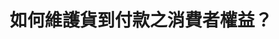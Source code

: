 ---
id: "16"
lang: zh-tw
description: 「建請主管機關重視FACEBOOK(臉書)購物詐騙一案，研議如何防制與作為，望請各界連署支持」連署案
propose_date: 2017-08-08
meeting_date: 2017-08-25
publish: "TRUE"
selected: "FALSE"
blog_selected: "FALSE"
thumbnail: https://cm.pdis.nat.gov.tw/images/post/1gJshgaR7DiO9RnZhxuKsnJC2tZ4XCnX4.jpg
title: 如何維護貨到付款之消費者權益？
introduction:
  content: >-
    某些於FACEBOOK上出現之一頁式購物廣告與粉絲專頁，會假冒台灣各大公司利誘購買，但消費者在收貨付款之後即使發現商品與廣告不符，卻求助無門。因宅配業者與報關行在配送單上標註不得拆封驗貨，導致消費者在還沒看到實品狀況時就得先付款，而根據宅配規章，寄件者必須清楚填寫資料才能配送，但這類購物詐騙的配送單往往只填寫了報關行名稱，消費者最後只能自行成立自救會，收集資料向報關行或消保團體申請退貨退款。

    在此次的會議中便希望能藉由各部會討論來解決這樣的困境，針對提案訴求，交通部已於會議後要求各貨運業者確實依據《汽車運輸業管理規則》第118條之規定，於貨物配送單填寫託運人公司等資料，並另與行政院消費者保護處研議建立貨到付款退款機制，或暫時保留爭議條款之緩衝機制之可行性部分，以維護消費者權益。
color: blue
join:
  type: 提
  title: 建請主管機關重視FACEBOOK(臉書)購物詐騙一案，研議如何防制與作為，望請各界連署支持
  link: https://join.gov.tw/idea/detail/352b4277-dc75-498b-90ae-01e0e648aeff
  image: https://cm.pdis.nat.gov.tw/images/post/18TrzStq9STmairmq51AASHW8ZEIhbDnD.jpg
layout: post
departments:
  - 財政部
  - 經濟部
  - 交通部
  - 公平會
tags:
  - 消費議題
  - 商業
embed:
  mind_map:
    links:
      - https://miro.com/app/live-embed/o9J_k0INj2U=/?moveToViewport=35,-2025,4931,2321
  ministry_slide:
    links:
      - https://issuu.com/pdis.tw/docs/2017-08-25______________________.pp
      - https://issuu.com/pdis.tw/docs/2017-08-25________________.pptx_7bb488221bd7c7
      - https://issuu.com/pdis.tw/docs/2017-08-25________________.pptx
      - https://issuu.com/pdis.tw/docs/2017-08-25________________.pptx_9ae47e2a35004a
  transcript:
    links:
      - https://sayit.pdis.nat.gov.tw/2017-08-25-%E9%96%8B%E6%94%BE%E6%94%BF%E5%BA%9C%E8%81%AF%E7%B5%A1%E4%BA%BA%E7%AC%AC%E5%8D%81%E5%85%AD%E6%AC%A1%E5%8D%94%E4%BD%9C%E6%9C%83%E8%AD%B0
---